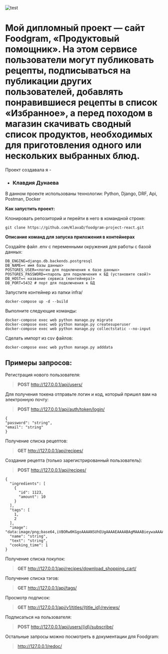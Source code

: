 ![test](https://github.com/KlavaD/foodgram-project-react/actions/workflows/foodgram-project-react_workflow.yml/badge.svg)
# Мой дипломный проект — сайт Foodgram, «Продуктовый помощник». На этом сервисе пользователи могут публиковать рецепты, подписываться на публикации других пользователей, добавлять понравившиеся рецепты в список «Избранное», а перед походом в магазин скачивать сводный список продуктов, необходимых для приготовления одного или нескольких выбранных блюд.


Проект создавала я - 
* ### Клавдия Дунаева


В данном проекте использованы технологии:
Python, Django, DRF, Api, Postman, Docker

**Как запустить проект:**

Клонировать репозиторий и перейти в него в командной строке:

```
git clone https://github.com/KlavaD/foodgram-project-react.git
```

**Описание команд для запуска приложения в контейнерах**

Создайте файл .env с переменными окружения для работы с базой данных:
```
DB_ENGINE=django.db.backends.postgresql
DB_NAME=< имя базы данных>
POSTGRES_USER=<логин для подключения к базе данных>
POSTGRES_PASSWORD=<пароль для подключения к БД (установите свой)>
DB_HOST=< название сервиса (контейнера)>
DB_PORT=5432 # порт для подключения к БД 
```
Запустите контейнер из папки infra/
```
docker-compose up -d --build
```

Выполните следующие команды:
```
docker-compose exec web python manage.py migrate
docker-compose exec web python manage.py createsuperuser
docker-compose exec web python manage.py collectstatic --no-input
```
Сделать импорт из csv файлов:

```
docker-compose exec web python manage.py adddata
```


## Примеры запросов: ##
Регистрация нового пользователя:
>**POST** http://127.0.0.1/api/users/

Для получения токена отправьте логин и код, который пришел вам на электронную почту:
>**POST** http://127.0.0.1/api/auth/token/login/

```
{
"password": "string",
"email": "string"
}
```

Получение списка рецептов:
>**GET** http://127.0.0.1/api/recipes/

Создание рецепта (только зарегистрированный пользователь):
>**POST** http://127.0.0.1/api/recipes/
> 
```
{
  "ingredients": [
    {
      "id": 1123,
      "amount": 10
    }
  ],
  "tags": [
    1,
    2
  ],
  "image": "data:image/png;base64,iVBORw0KGgoAAAANSUhEUgAAAAEAAAABAgMAAABieywaAAAACVBMVEUAAAD///9fX1/S0ecCAAAACXBIWXMAAA7EAAAOxAGVKw4bAAAACklEQVQImWNoAAAAggCByxOyYQAAAABJRU5ErkJggg==",
  "name": "string",
  "text": "string",
  "cooking_time": 1
}
```

Получение списка покупок:
>**GET** http://127.0.0.1/api/recipes/download_shopping_cart/

Получение списка тэгов:
>**GET** http://127.0.0.1/api/tags/

Просмотр подписок:
>**GET** http://127.0.0.1/api/v1/titles/{title_id}/reviews/

Подписаться на пользователя:
>**POST** http://127.0.0.1/api/users/{id}/subscribe/

Остальные запросы можно посмотреть в документации для Foodgram:
> http://127.0.0.1/redoc/

